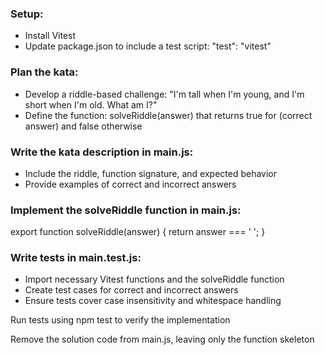 ### Setup:

- Install Vitest 
- Update package.json to include a test script: "test": "vitest"

### Plan the kata:

- Develop a riddle-based challenge: "I'm tall when I'm young, and I'm short when I'm old. What am I?"
- Define the function: solveRiddle(answer) that returns true for (correct answer) and false otherwise

### Write the kata description in main.js:

- Include the riddle, function signature, and expected behavior
- Provide examples of correct and incorrect answers

### Implement the solveRiddle function in main.js:

export function solveRiddle(answer) {
  return answer === ' ';
}

### Write tests in main.test.js:

- Import necessary Vitest functions and the solveRiddle function
- Create test cases for correct and incorrect answers
- Ensure tests cover case insensitivity and whitespace handling

Run tests using npm test to verify the implementation

Remove the solution code from main.js, leaving only the function skeleton
